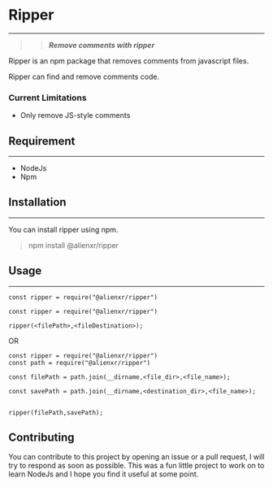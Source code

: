 # Ripper
---
>>***Remove comments with ripper***

Ripper is an npm package that removes comments from javascript files.

Ripper can find and remove comments code.


### Current Limitations
- Only remove JS-style comments

## Requirement
---
* NodeJs
* Npm

## Installation
---
You can install ripper using npm.
> npm install @alienxr/ripper


## Usage
---
```
const ripper = require("@alienxr/ripper")
```

```
const ripper = require("@alienxr/ripper")

ripper(<filePath>,<fileDestination>);
```

OR

```
const ripper = require("@alienxr/ripper")
const path = require("@alienxr/ripper")

const filePath = path.join(__dirname,<file_dir>,<file_name>);

const savePath = path.join(__dirname,<destination_dir>,<file_name>);


ripper(filePath,savePath);
```

## Contributing
You can contribute to this project by opening an issue or a pull request, I will try to respond as soon as possible. This was a fun little project to work on to learn NodeJs and I hope you find it useful at some point.